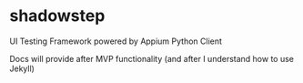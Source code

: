 # shadowstep
UI Testing Framework powered by Appium Python Client

Docs will provide after MVP functionality (and after I understand how to use Jekyll)

